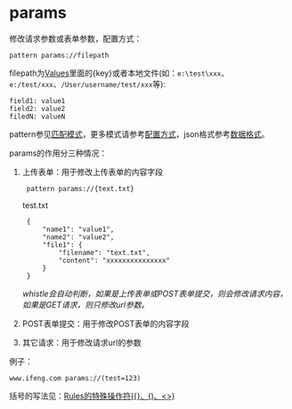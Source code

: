 # params

修改请求参数或表单参数，配置方式：

	pattern params://filepath
	
filepath为[Values](http://local.whistlejs.com/#values)里面的{key}或者本地文件(如：`e:\test\xxx`、`e:/test/xxx`、`/User/username/test/xxx`等):

	field1: value1
	field2: value2
	filedN: valueN
	
pattern参见[匹配模式](../pattern.html)，更多模式请参考[配置方式](../mode.html)，json格式参考[数据格式](../data.html)。
	
params的作用分三种情况：

1. 上传表单：用于修改上传表单的内容字段

		pattern params://{text.txt}

	test.txt
	
		{
		    "name1": "value1",
		    "name2": "value2",
		    "file1": {
		        "filename": "text.txt",
		        "content": "xxxxxxxxxxxxxxx"
		    }
		}
	
	*whistle会自动判断，如果是上传表单或POST表单提交，则会修改请求内容，如果是GET请求，则只修改url参数。*

2. POST表单提交：用于修改POST表单的内容字段
3. 其它请求：用于修改请求url的参数
	

例子：

	www.ifeng.com params://(test=123)
  
括号的写法见：[Rules的特殊操作符({}、()、<>)](../webui/rules.html)


